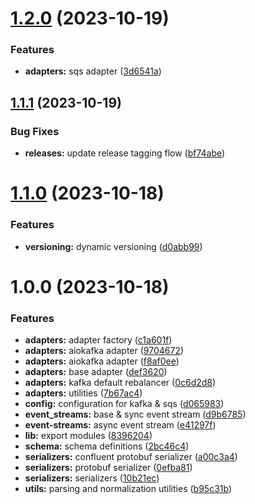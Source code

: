 # [1.2.0](https://gitlab.com/sanctumlabs/libraries/eventmsg_adaptor_py/compare/1.1.1...1.2.0) (2023-10-19)


### Features

* **adapters:** sqs adapter ([3d6541a](https://gitlab.com/sanctumlabs/libraries/eventmsg_adaptor_py/commit/3d6541a7f2c4d4e0832c994ef059e74bb05038db))

## [1.1.1](https://gitlab.com/sanctumlabs/libraries/eventmsg_adaptor_py/compare/1.1.0...1.1.1) (2023-10-19)


### Bug Fixes

* **releases:** update release tagging flow ([bf74abe](https://gitlab.com/sanctumlabs/libraries/eventmsg_adaptor_py/commit/bf74abe8eb839f38bfaa0acc4b5a018bb3a1a969))

# [1.1.0](https://gitlab.com/sanctumlabs/libraries/eventmsg_adaptor_py/compare/1.0.0...1.1.0) (2023-10-18)


### Features

* **versioning:** dynamic versioning ([d0abb99](https://gitlab.com/sanctumlabs/libraries/eventmsg_adaptor_py/commit/d0abb991839abb1521a6aa700df4095e5dcb508e))

# 1.0.0 (2023-10-18)


### Features

* **adapters:** adapter factory ([c1a601f](https://gitlab.com/sanctumlabs/libraries/eventmsg_adaptor_py/commit/c1a601f8d5a1e35cef5c7b14cecbb7253daeaa33))
* **adapters:** aiokafka adapter ([9704672](https://gitlab.com/sanctumlabs/libraries/eventmsg_adaptor_py/commit/97046724fe6c7ae64579752e67e90e85b68b3f7a))
* **adapters:** aiokafka adapter ([f8af0ee](https://gitlab.com/sanctumlabs/libraries/eventmsg_adaptor_py/commit/f8af0ee45d28e8751181fd7aad4a2a3c899c78a6))
* **adapters:** base adapter ([def3620](https://gitlab.com/sanctumlabs/libraries/eventmsg_adaptor_py/commit/def36208a28837ba06509e76f0f690e984f1d919))
* **adapters:** kafka default rebalancer ([0c6d2d8](https://gitlab.com/sanctumlabs/libraries/eventmsg_adaptor_py/commit/0c6d2d827b19d184a9e699c6557b1b387855aecf))
* **adapters:** utilities ([7b67ac4](https://gitlab.com/sanctumlabs/libraries/eventmsg_adaptor_py/commit/7b67ac476a21cc5cca9482d8ef98dc80582be1b4))
* **config:** configuration for kafka & sqs ([d065983](https://gitlab.com/sanctumlabs/libraries/eventmsg_adaptor_py/commit/d0659830fc2bfe4d64bb04c5bbb0b5a6d0fba19f))
* **event_streams:** base & sync event stream ([d9b6785](https://gitlab.com/sanctumlabs/libraries/eventmsg_adaptor_py/commit/d9b67858b389be65a443c0bf13e649a470630ada))
* **event-streams:** async event stream ([e41297f](https://gitlab.com/sanctumlabs/libraries/eventmsg_adaptor_py/commit/e41297fda817801cb222236de6a8b46b3753adc8))
* **lib:** export modules ([8396204](https://gitlab.com/sanctumlabs/libraries/eventmsg_adaptor_py/commit/83962045f7aba242211f2f8a65439fcabc94d7b9))
* **schema:** schema definitions ([2bc46c4](https://gitlab.com/sanctumlabs/libraries/eventmsg_adaptor_py/commit/2bc46c41b306a9a381165c84d40bc64913218695))
* **serializers:** confluent protobuf serializer ([a00c3a4](https://gitlab.com/sanctumlabs/libraries/eventmsg_adaptor_py/commit/a00c3a4963a5c30573401ee0c044cb6fe9d6d0d6))
* **serializers:** protobuf serializer ([0efba81](https://gitlab.com/sanctumlabs/libraries/eventmsg_adaptor_py/commit/0efba81753c4d9f5c4f762d3beea133d7991852f))
* **serializers:** serializers ([10b21ec](https://gitlab.com/sanctumlabs/libraries/eventmsg_adaptor_py/commit/10b21ece3b7c4cd1d4bc8bedfc12753c8867351d))
* **utils:** parsing and normalization utilities ([b95c31b](https://gitlab.com/sanctumlabs/libraries/eventmsg_adaptor_py/commit/b95c31b10db5b48acdc5d13c3069f346ad10077c))
